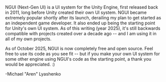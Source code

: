 NGUI (Next-Gen UI) is a UI system for the Unity Engine, first released back in 2011, long before Unity created their own UI system.
NGUI became extremely popular shortly after its launch, derailing my plan to get started as an independent game developer. It also ended up being the starting point for Unity's own UI system.
As of this writing (year 2025), it's still backwards compatible with projects created over a decade ago -- and I am using it in all of my own projects.

As of October 2025, NGUI is now completely free and open source. Feel free to use its code as you see fit -- but if you make your own UI system for some other engine using NGUI's code as the starting point,
a thank you would be appreciated. :)

-Michael "Aren" Lyashenko
